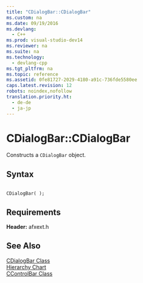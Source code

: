```yaml
---
title: "CDialogBar::CDialogBar"
ms.custom: na
ms.date: 09/19/2016
ms.devlang: 
  - C++
ms.prod: visual-studio-dev14
ms.reviewer: na
ms.suite: na
ms.technology: 
  - devlang-cpp
ms.tgt_pltfrm: na
ms.topic: reference
ms.assetid: 0fe81727-2029-4180-a91c-736fde5580ee
caps.latest.revision: 12
robots: noindex,nofollow
translation.priority.ht: 
  - de-de
  - ja-jp
---
```

# CDialogBar::CDialogBar
Constructs a `CDialogBar` object.  
  
## Syntax  
  
```  
  
CDialogBar( );  
```  
  
## Requirements  
 **Header:** afxext.h  
  
## See Also  
 [CDialogBar Class](../vs140/CDialogBar-Class.md)   
 [Hierarchy Chart](../vs140/Hierarchy-Chart.md)   
 [CControlBar Class](../vs140/CControlBar-Class.md)